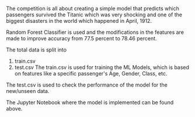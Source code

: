 The competition is all about creating a simple model that predicts which passengers survived the Titanic which was very shocking and one of the biggest disasters in the world which happened in April, 1912.

Random Forest Classifier is used  and the modifications in the features are made to improve accuracy from 77.5 percent to 78.46 percent.

The total data is split into 
1. train.csv
2. test.csv
The train.csv is used for training the ML Models, which is based on features like a specific passenger's Age, Gender, Class, etc.

The test.csv is used to check the performance of the model for the new/unseen data.

The Jupyter Notebook where the model is implemented can be found above.
